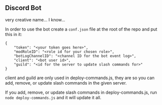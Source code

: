 ## Discord Bot
very creative name... I know...  

In order to use the bot create a ``conf.json`` file at the root of the repo and put this in it:
```
{
    "token": "<your token goes here>",
    "modRoleID": "<role id for your chosen role>",
    "botLogChannelID": "<channel ID for the bot event log>",
    "client": "<bot user id>",
    "guild": "<id for the server to update slash commands for>"
}
```

client and guild are only used in deploy-commands.js, they are so you can add, remove, or update slash commands in the given server.  

If you add, remove, or update slash commands in deploy-commands.js, run ``node deploy-commands.js`` and it will update it all.

